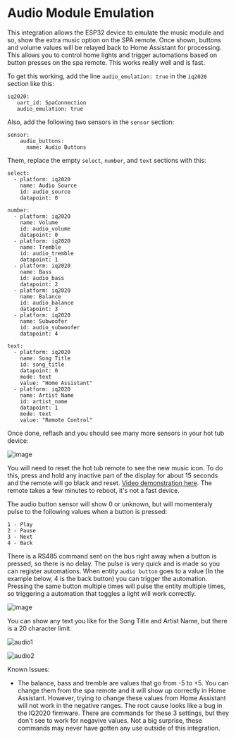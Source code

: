 # Audio Module Emulation

This integration allows the ESP32 device to emulate the music module and so, show the extra music option on the SPA remote. Once shown, buttons and volume values will be relayed back to Home Assistant for processing. This allows you to control home lights and trigger automations based on button presses on the spa remote. This works really well and is fast.

To get this working, add the line `audio_emulation: true` in the `iq2020` section like this:

```
iq2020:
   uart_id: SpaConnection
   audio_emulation: true
```

Also, add the following two sensors in the `sensor` section:

```
sensor:
    audio_buttons:
      name: Audio Buttons
```

Them, replace the empty `select`, `number`, and `text` sections with this:

```
select:
  - platform: iq2020
    name: Audio Source
    id: audio_source
    datapoint: 0

number:
  - platform: iq2020
    name: Volume
    id: audio_volume
    datapoint: 0
  - platform: iq2020
    name: Tremble
    id: audio_tremble
    datapoint: 1
  - platform: iq2020
    name: Bass
    id: audio_bass
    datapoint: 2
  - platform: iq2020
    name: Balance
    id: audio_balance
    datapoint: 3
  - platform: iq2020
    name: Subwoofer
    id: audio_subwoofer
    datapoint: 4

text:
  - platform: iq2020
    name: Song Title
    id: song_title
    datapoint: 0
    mode: text
    value: "Home Assistant"
  - platform: iq2020
    name: Artist Name
    id: artist_name
    datapoint: 1
    mode: text
    value: "Remote Control"
```

Once done, reflash and you should see many more sensors in your hot tub device:

![image](https://github.com/Ylianst/ESP-IQ2020/assets/1319013/9ba450ab-4dee-41e3-9b33-7bee60b0c5c4)

You will need to reset the hot tub remote to see the new music icon. To do this, press and hold any inactive part of the display for about 15 seconds and the remote will go black and reset. [Video demonstration here](https://youtu.be/od5SB6RIO1s?si=Db0cwpKzg9-m2b_o&t=14). The remote takes a few minutes to reboot, it's not a fast device.

The audio button sensor will show 0 or unknown, but will momenteraly pulse to the following values when a button is pressed:

```
1 - Play
2 - Pause
3 - Next
4 - Back
```

There is a RS485 command sent on the bus right away when a button is pressed, so there is no delay. The pulse is very quick and is made so you can register automations. When entity `audio button` goes to a value (In the example below, 4 is the back button) you can trigger the automation. Pressing the same button multiple times will pulse the entity multiple times, so triggering a automation that toggles a light will work correctly.

![image](https://github.com/Ylianst/ESP-IQ2020/assets/1319013/4733fbae-1796-4a15-81e1-31ec6ab28036)

You can show any text you like for the Song Title and Artist Name, but there is a 20 character limit.

![audio1](https://github.com/Ylianst/ESP-IQ2020/assets/1319013/a69a4daf-988e-4551-9632-7e24f7df4380)

![audio2](https://github.com/Ylianst/ESP-IQ2020/assets/1319013/f4381d2f-4501-499c-9310-606992fa220d)

Known Issues:

- The balance, bass and tremble are values that go from -5 to +5. You can change them from the spa remote and it will show up correctly in Home Assistant. However, trying to change these values from Home Assistant will not work in the negative ranges. The root cause looks like a bug in the IQ2020 firmware. There are commands for these 3 settings, but they don't see to work for negavive values. Not a big surprise, these commands may never have gotten any use outside of this integration.
